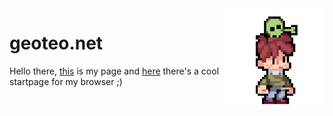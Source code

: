 <img align="right" width="160" src="pics/alien.gif">

# geoteo.net

Hello there, [this](https://geoteo.net) is my page and [here](https://www.geoteo.net/start) there's a cool startpage for my browser ;)
